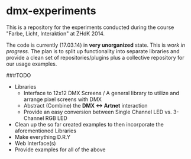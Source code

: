 dmx-experiments
===============

This is a repository for the experiments conducted during the course "Farbe, Licht, Interaktion" at ZHdK 2014.

The code is currently (17.03.14) in **very unorganized** state. This is *work in progress.* The plan is to split up functionality into separate libraries and provide a clean set of repositories/plugins plus a collective repository for our usage examples.

###TODO

 - Libraries
   - Interface to 12x12 DMX Screens / A general library to utilize and arrange pixel screens with DMX
   - Abstract (Combine) the **DMX <-> Artnet** interaction
   - Provide an easy conversion between Single Channel LED vs. 3-Channel RGB LED
 - Clean up the so far created examples to then incorporate the aforementioned Libraries
 - Make everything D.R.Y
 - Web Interface(s)
 - Provide examples for all of the above
